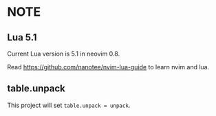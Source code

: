 # NOTE

## Lua 5.1

Current Lua version is 5.1 in neovim 0.8.

Read https://github.com/nanotee/nvim-lua-guide to learn nvim and lua.

## table.unpack

This project will set `table.unpack = unpack`.
